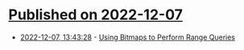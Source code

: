 # [Published on 2022-12-07](index.md)

* [2022-12-07, 13:43:28](https://news.ycombinator.com/item?id=33894223) - [Using Bitmaps to Perform Range Queries](https://www.featurebase.com/blog/range-encoded-bitmaps)
